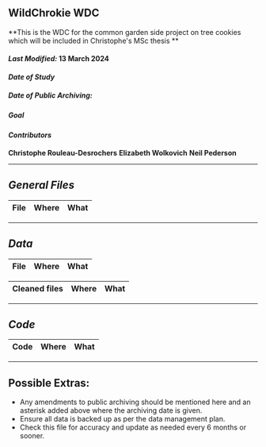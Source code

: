 ## WildChrokie WDC
**This is the WDC for the common garden side project on tree cookies which will be included in Christophe's MSc thesis **
#### *Last Modified:*  13 March 2024

#### *Date of Study*

##### *Date of Public Archiving:*

##### *Goal*


#### *Contributors*
**Christophe Rouleau-Desrochers**
**Elizabeth Wolkovich**
**Neil Pederson**


---

## *General Files*

| **File** | **Where** | **What** |
|----------|----------|----------|

---

## *Data*

| **File** | **Where** | **What** |
|----------|----------|----------|

| Cleaned files | Where | What |
|---------------|-------|------|

---

## *Code*

| Code | Where | What |
|------|-------|------|

---

## Possible Extras:

- Any amendments to public archiving should be mentioned here and an asterisk added above where the archiving date is given.
- Ensure all data is backed up as per the data management plan.
- Check this file for accuracy and update as needed every 6 months or sooner.

